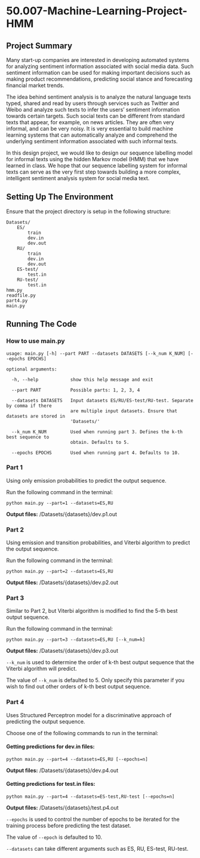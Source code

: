 # 50.007-Machine-Learning-Project-HMM

## Project Summary

Many start-up companies are interested in developing automated systems for analyzing sentiment information associated with social media data. Such sentiment information can be used for making important decisions such as making product recommendations, predicting social stance and forecasting financial market trends.

The idea behind sentiment analysis is to analyze the natural language texts typed, shared and read by users through services such as Twitter and Weibo and analyze such texts to infer the users’ sentiment information towards certain targets. Such social texts can be different from standard texts that appear, for example, on news articles. They are often very informal, and can be very noisy. It is very essential to build machine learning systems that can automatically analyze and comprehend the underlying sentiment information associated with such informal texts.

In this design project, we would like to design our sequence labelling model for informal texts using the hidden Markov model (HMM) that we have learned in class. We hope that our sequence labelling system for informal texts can serve as the very first step towards building a more complex, intelligent sentiment analysis system for social media text.

## Setting Up The Environment

Ensure that the project directory is setup in the following structure:

```
Datasets/
	ES/
		train
		dev.in
		dev.out
	RU/
		train
		dev.in
		dev.out
	ES-test/
		test.in
	RU-test/
		test.in
hmm.py
readfile.py
part4.py
main.py
```

## Running The Code

### How to use main.py

```
usage: main.py [-h] --part PART --datasets DATASETS [--k_num K_NUM] [--epochs EPOCHS]

optional arguments:

  -h, --help           	show this help message and exit
  
  --part PART          	Possible parts: 1, 2, 3, 4
  
  --datasets DATASETS  	Input datasets ES/RU/ES-test/RU-test. Separate by comma if there
  						are multiple input datasets. Ensure that datasets are stored in 
  						'Datasets/'
  						
  --k_num K_NUM        	Used when running part 3. Defines the k-th best sequence to
  						obtain. Defaults to 5.
  						
  --epochs EPOCHS      	Used when running part 4. Defaults to 10.
```



### Part 1

Using only emission probabilities to predict the output sequence.

Run the following command in the terminal:

```
python main.py --part=1 --datasets=ES,RU
```

**Output files:** /Datasets/{datasets}/dev.p1.out



### Part 2

Using emission and transition probabilities, and Viterbi algorithm to predict the output sequence.

Run the following command in the terminal:

```
python main.py --part=2 --datasets=ES,RU
```

**Output files:** /Datasets/{datasets}/dev.p2.out



### Part 3

Similar to Part 2, but Viterbi algorithm is modified to find the 5-th best output sequence.

Run the following command in the terminal:

```
python main.py --part=3 --datasets=ES,RU [--k_num=k]
```

**Output files:** /Datasets/{datasets}/dev.p3.out



`--k_num` is used to determine the order of k-th best output sequence that the Viterbi algorithm will predict. 

The value of `--k_num` is defaulted to 5. Only specify this parameter if you wish to find out other orders of k-th best output sequence.



### Part 4

Uses Structured Perceptron model for a discriminative approach of predicting the output sequence.

Choose one of the following commands to run in the terminal:

#### Getting predictions for dev.in files:

```
python main.py --part=4 --datasets=ES,RU [--epochs=n]
```

**Output files:** /Datasets/{datasets}/dev.p4.out



#### Getting predictions for test.in files:

```
python main.py --part=4 --datasets=ES-test,RU-test [--epochs=n]
```

**Output files:** /Datasets/{datasets}/test.p4.out



`--epochs` is used to control the number of epochs to be iterated for the training process before predicting the test dataset.

The value of `--epoch` is defaulted to 10.

`--datasets` can take different arguments such as ES, RU, ES-test, RU-test.

